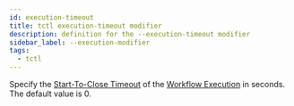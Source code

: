 ```yaml
---
id: execution-timeout
title: tctl execution-timeout modifier
description: definition for the --execution-timeout modifier
sidebar_label: --execution-modifier
tags:
  - tctl
---
```


Specify the [Start-To-Close Timeout](/concepts/what-is-a-start-to-close-timeout) of the [Workflow Execution](/concepts/what-is-a-workflow-execution) in seconds.
The default value is 0.
